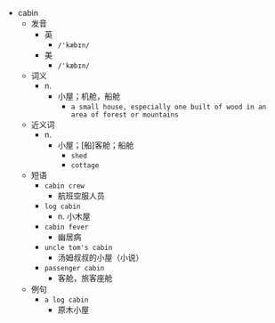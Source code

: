 - cabin
  - 发音
    - 英
      - `/'kæbɪn/`
    - 美
      - `/'kæbɪn/`
  - 词义
    - n.
      - 小屋；机舱，船舱
        - `a small house, especially one built of wood in an area of forest or mountains`
  - 近义词
    - n.
      - 小屋；[船]客舱；船舱
        - `shed`
        - `cottage`
  - 短语
    - `cabin crew`
      - 航班空服人员 
    - `log cabin`
      - n. 小木屋 
    - `cabin fever`
      - 幽居病 
    - `uncle tom's cabin`
      - 汤姆叔叔的小屋（小说） 
    - `passenger cabin`
      - 客舱，旅客座舱 
  - 例句
    - `a log cabin`
      - 原木小屋

